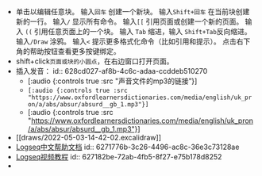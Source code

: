 - 单击以编辑任意块。
  输入`回车`  创建一个新块。
  输入`Shift+回车` 在当前块创建新的一行。
  输入`/`   显示所有命令。
  输入`[[`  引用页面或创建一个新的页面。
  输入 `((`   引用任意页面上的一个块。
  输入 `Tab` 缩进，输入 `Shift+Tab`反向缩进。
  输入`/Draw`  涂鸦。
  输入`<`  提示更多格式化命令（比如引用和提示）。
  点击右下角的帮助按钮查看更多按键绑定。
- shift+click`页面或块的小圆点`，在右边窗口打开页面。
- 插入发音：
  id:: 628cd027-af8b-4c6c-adaa-ccddeb510270
	- [:audio {:controls true :src "声音文件的mp3的链接”}]
	- `[:audio {:controls true :src "https://www.oxfordlearnersdictionaries.com/media/english/uk_pron/a/abs/absur/absurd__gb_1.mp3"}]`
	- [:audio {:controls true :src "https://www.oxfordlearnersdictionaries.com/media/english/uk_pron/a/abs/absur/absurd__gb_1.mp3"}]
- [[draws/2022-05-03-14-42-02.excalidraw]]
- [Logseq中文帮助文档](http://northnight.gitee.io/logseq-documents/#/page/logseq%E6%96%B0%E6%89%8B)
  id:: 6271776b-3c26-4496-ac8c-36e3c73128ae
- [Logseq视频教程](https://www.youtube.com/channel/UCz7EgrAosr5FRF3IErGV-yQ)
  id:: 627182be-72ab-4fb5-8f27-e75b178d8252
-